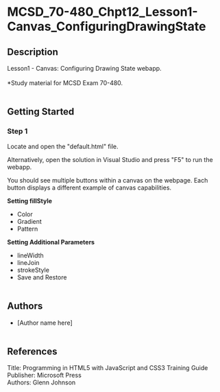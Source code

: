 # MCSD_70-480_Chpt12_Lesson1-Canvas_ConfiguringDrawingState

## Description
Lesson1 - Canvas: Configuring Drawing State webapp.
<br/><br/>
*Study material for MCSD Exam 70-480.
<br/><br/>

## Getting Started

### Step 1
Locate and open the "default.html" file.

Alternatively, open the solution in Visual Studio and 
press "F5" to run the webapp.

You should see multiple buttons within a canvas on the webpage.
Each button displays a different example of canvas capabilities.

**Setting fillStyle**
* Color
* Gradient
* Pattern

**Setting Additional Parameters**
* lineWidth
* lineJoin
* strokeStyle
* Save and Restore
<br/><br/>

## Authors
* [Author name here]
<br/><br/>

## References
Title: Programming in HTML5 with JavaScript and CSS3 Training Guide<br/>
Publisher: Microsoft Press<br/>
Authors: Glenn Johnson<br/>
<br/><br/>
